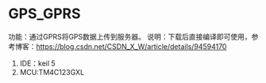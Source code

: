 # GPS_GPRS
功能：通过GPRS将GPS数据上传到服务器。
说明：下载后直接编译即可使用，参考博客：https://blog.csdn.net/CSDN_X_W/article/details/94594170

1. IDE：keil 5
2. MCU:TM4C123GXL

